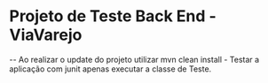 # Projeto de Teste Back End - ViaVarejo


-- Ao realizar o update do projeto utilizar mvn clean install
	- Testar a aplicação com junit apenas executar a classe de Teste.
	
	

